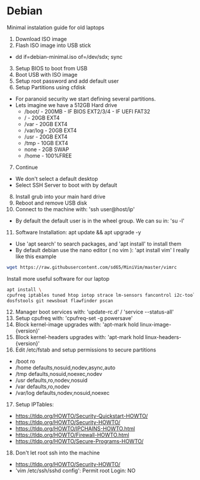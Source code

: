 # Debian 

Minimal instalation guide for old laptops 

1. Download ISO image 
2. Flash ISO image into USB stick
- dd if=debian-minimal.iso of=/dev/sdx; sync
3. Setup BIOS to boot from USB 
4. Boot USB with ISO image
5. Setup root password and add default user
6. Setup Partitions using cfdisk
- For paranoid security we start defining several partitions. 
- Lets imagine we have a 512GB Hard drive
  - /boot/ - 200MB - IF BIOS EXT2/3/4 - IF UEFI FAT32
  - / - 20GB EXT4
  - /var - 20GB EXT4
  - /var/log - 20GB EXT4
  - /usr - 20GB EXT4
  - /tmp - 10GB EXT4
  - none - 2GB SWAP 
  - /home - 100%FREE 
7. Continue 
- We don't select a default desktop 
- Select SSH Server to boot with by default
8. Install grub into your main hard drive 
9. Reboot and remove USB disk 
10. Connect to the machine with: 'ssh user@host/ip'
- By default the default user is in the wheel group. We can su in: 'su -l' 
11. Software Installation: apt update && apt upgrade -y 
- Use 'apt search' to search packages, and 'apt install' to install them
- By default debian use the nano editor ( no vim ): 'apt install vim'
I really like this example
```sh
wget https://raw.githubusercontent.com/sd65/MiniVim/master/vimrc 
```

Install more useful software for our laptop

```sh
apt install \ 
cpufreq iptables tuned htop iotop strace lm-sensors fancontrol i2c-tools \
dosfstools git newsboat flawfinder pscan 
```
12. Manager boot services with: 'update-rc.d' / 'service --status-all'
13. Setup cpufreq with: 'cpufreq-set -g powersave'
14. Block kernel-image upgrades with: 'apt-mark hold linux-image-{version}'
15. Block kernel-headers upgrades with: 'apt-mark hold linux-headers-{version}'
16. Edit /etc/fstab and setup permissions to secure partitions
- /boot ro
- /home defaults,nosuid,nodev,async,auto
- /tmp defaults,nosuid,noexec,nodev
- /usr defaults,ro,nodev,nosuid
- /var defaults,ro,nodev
- /var/log defaults,nodev,nosuid,noexec
17. Setup IPTables: 
- https://tldp.org/HOWTO/Security-Quickstart-HOWTO/
- https://tldp.org/HOWTO/Security-HOWTO/
- https://tldp.org/HOWTO/IPCHAINS-HOWTO.html
- https://tldp.org/HOWTO/Firewall-HOWTO.html
- https://tldp.org/HOWTO/Secure-Programs-HOWTO/
18. Don't let root ssh into the machine
- https://tldp.org/HOWTO/Security-HOWTO/
- 'vim /etc/ssh/sshd config': Permit root Login: NO

